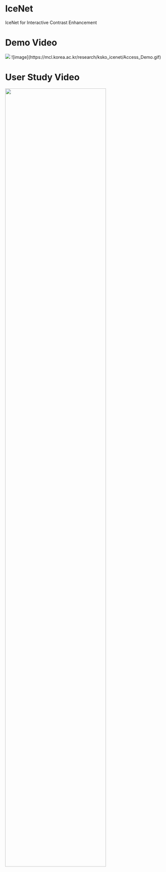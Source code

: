 # IceNet
IceNet for Interactive Contrast Enhancement

# Demo Video
<img src="https://mcl.korea.ac.kr/research/ksko_icenet/Access_Demo.gif" />
![image](https://mcl.korea.ac.kr/research/ksko_icenet/Access_Demo.gif)

# User Study Video
<img width="80%" src="https://mcl.korea.ac.kr/research/ksko_icenet/Access_UserStudy.gif">
